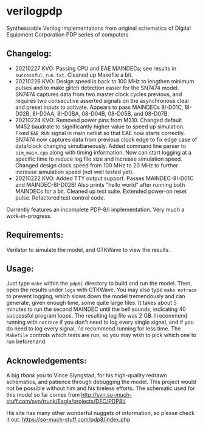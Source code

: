 # verilogpdp
Synthesizable Verilog implementations from original schematics of Digital
Equipment Corporation PDP series of computers

## Changelog:  
- 20210227 KVO: Passing CPU and EAE MAINDECs; see results in `successful_run.txt`.
Cleaned up Makefile a bit.
- 20210226 KVO: Design speed is back to 100 MHz to lengthen minimum pulses and
to make glitch detection easier for the SN7474 model. SN7474 captures data from
two master clock cycles previous, and requires two consecutive asserted signals
on the asynchronous clear and preset inputs to activate. Appears to pass 
MAINDECs 8I-D01C, 8I-D02B, 8I-D0AA, 8I-D0BA, 08-D04B, 08-D05B, and 08-D07B.
- 20210224 KVO: Removed power pins from M310. Changed default M452 baudrate to
significantly higher value to speed up simulation. Fixed `EAE_RUN` signal in
main netlist so that EAE now starts correctly. SN7474 now captures data from
previous clock edge to fix edge case of data/clock changing simultaneously.
Added command line parser to `sim_main.cpp` along with timing information. 
Now can start logging at a specific time to reduce log file size and increase
simulation speed. Changed design clock speed from 100 MHz to 20 MHz to further
increase simulation speed (not well tested yet).
- 20210222 KVO: Added TTY output support. Passes MAINDEC-8I-D01C and
MAINDEC-8I-D02B! Also prints "hello world" after running both MAINDECs
for a bit. Cleaned up test suite. Extended power-on reset pulse. Refactored
test control code.

Currently features an incomplete PDP-8/I implementation. Very much a
work-in-progress. 

## Requirements:
Verilator to simulate the model, and GTKWave to view the results.

## Usage:
Just type `make` within the `pdp8i` directory to build and run the model. Then,
open the results under `logs` with GTKWave. You may also type `make notrace` to
prevent logging, which slows down the model tremendously and can generate,
given enough time, some quite large files. It takes about 5 minutes to run the
second MAINDEC until the bell sounds, indicating 40 successful program loops.
The resulting log file was 2 GB. I recommend running with `notrace` if you don't
need to log every single signal, and if you do need to log every signal, I'd
recommend running for less time. The `Makefile` controls which tests are run,
so you may wish to pick which one to run beforehand.

## Acknowledgements:
A big *thank you* to Vince Slyngstad, for his high-quality redrawn schematics,
and patience through debugging the model. This project would not be possible
without him and his tireless efforts. The schematic used for this model so far
comes from http://svn.so-much-stuff.com/svn/trunk/Eagle/projects/DEC/PDP8I/

His site has many other wonderful nuggets of information, so please check it
out: https://so-much-stuff.com/pdp8/index.php
